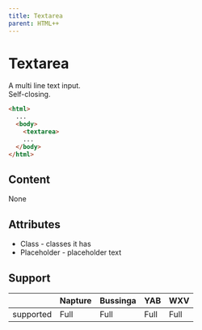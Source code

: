 ```yaml
---
title: Textarea
parent: HTML++
---
```

# Textarea
A multi line text input.\
Self-closing.

```html
<html>
  ...
  <body>
    <textarea>
    ...
  </body>
</html>
```

## Content
None

## Attributes
- Class - classes it has
- Placeholder - placeholder text

## Support

|           | Napture | Bussinga | YAB  | WXV  |
| --------- | ------- | -------- | ---- | ---- |
| supported | Full    | Full     | Full | Full |